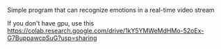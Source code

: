 Simple program that can recognize emotions in a real-time video stream

If you don't have gpu, use this https://colab.research.google.com/drive/1kY5YMWeMdHMo-52oEx-G7BuppawcpSuG?usp=sharing
